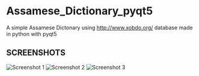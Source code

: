# Assamese_Dictionary_pyqt5
A simple Assamese Dictonary using http://www.xobdo.org/ database made in python with pyqt5
## SCREENSHOTS

![Screenshot 1]([https://github.com/MrDiagnose/Assamese_Dictionary_pyqt5/tree/main/screenshots/1.jpg)
![Screenshot 2]([https://github.com/MrDiagnose/Assamese_Dictionary_pyqt5/tree/main/screenshots/2.jpg)
![Screenshot 3]([https://github.com/MrDiagnose/Assamese_Dictionary_pyqt5/tree/main/screenshots/3.jpg)
